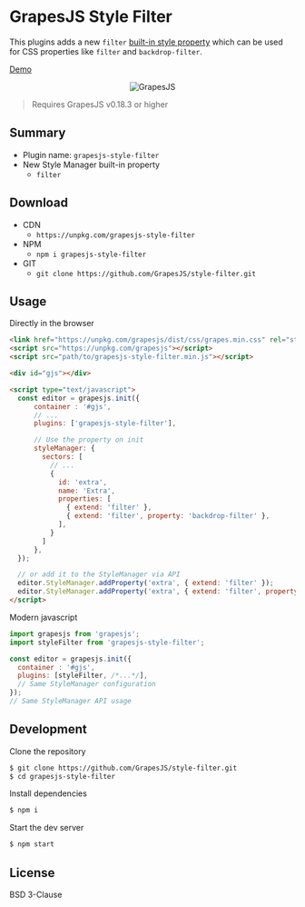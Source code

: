 # GrapesJS Style Filter

This plugins adds a new `filter` [built-in style property](https://grapesjs.com/docs/modules/Style-manager.html#built-in-properties) which can be used for CSS properties like `filter` and `backdrop-filter`.

[Demo](https://jsfiddle.net/xg23astu)

<p align="center"><img src="https://user-images.githubusercontent.com/11614725/47965316-c0fd6f80-e045-11e8-8ce6-8b0251bf36a4.png" alt="GrapesJS" align="center"/></p>


> Requires GrapesJS v0.18.3 or higher





## Summary

* Plugin name: `grapesjs-style-filter`
* New Style Manager built-in property
  * `filter`




## Download

* CDN
  * `https://unpkg.com/grapesjs-style-filter`
* NPM
  * `npm i grapesjs-style-filter`
* GIT
  * `git clone https://github.com/GrapesJS/style-filter.git`





## Usage

Directly in the browser
```html
<link href="https://unpkg.com/grapesjs/dist/css/grapes.min.css" rel="stylesheet"/>
<script src="https://unpkg.com/grapesjs"></script>
<script src="path/to/grapesjs-style-filter.min.js"></script>

<div id="gjs"></div>

<script type="text/javascript">
  const editor = grapesjs.init({
      container : '#gjs',
      // ...
      plugins: ['grapesjs-style-filter'],

      // Use the property on init
      styleManager: {
        sectors: [
          // ...
          {
            id: 'extra',
            name: 'Extra',
            properties: [
              { extend: 'filter' },
              { extend: 'filter', property: 'backdrop-filter' },
            ],
          }
        ]
      },
  });

  // or add it to the StyleManager via API
  editor.StyleManager.addProperty('extra', { extend: 'filter' });
  editor.StyleManager.addProperty('extra', { extend: 'filter', property: 'backdrop-filter' });
</script>
```

Modern javascript
```js
import grapesjs from 'grapesjs';
import styleFilter from 'grapesjs-style-filter';

const editor = grapesjs.init({
  container : '#gjs',
  plugins: [styleFilter, /*...*/],
  // Same StyleManager configuration
});
// Same StyleManager API usage
```





## Development

Clone the repository

```sh
$ git clone https://github.com/GrapesJS/style-filter.git
$ cd grapesjs-style-filter
```

Install dependencies

```sh
$ npm i
```

Start the dev server

```sh
$ npm start
```





## License

BSD 3-Clause
